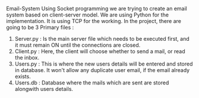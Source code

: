Email-System
Using Socket programming we are trying to create an email system based on client-server model. We are using Python for the implementation. 
It is using TCP for the working. 
In the project, there are going to be 3 Primary files : 
  1. Server.py : Is the main server file which needs to be executed first, and it must remain ON until the connections are closed.
  2. Client.py : Here, the client will choose whether to send a mail, or read the inbox.
  3. Users.py : This is where the new users details will be entered and stored in database. It won't allow any duplicate user email, if the email already exists.
  4. Users.db : Database where the mails which are sent are stored alongwith users details.

